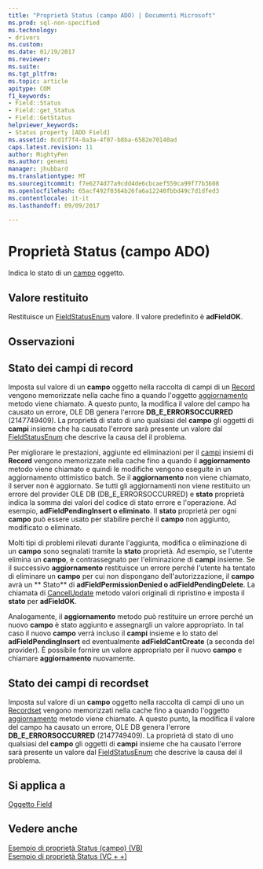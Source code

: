 ```yaml
---
title: "Proprietà Status (campo ADO) | Documenti Microsoft"
ms.prod: sql-non-specified
ms.technology:
- drivers
ms.custom: 
ms.date: 01/19/2017
ms.reviewer: 
ms.suite: 
ms.tgt_pltfrm: 
ms.topic: article
apitype: COM
f1_keywords:
- Field::Status
- Field::get_Status
- Field::GetStatus
helpviewer_keywords:
- Status property [ADO Field]
ms.assetid: 8cd1f7f4-0a3a-4f07-b8ba-6582e70140ad
caps.latest.revision: 11
author: MightyPen
ms.author: genemi
manager: jhubbard
ms.translationtype: MT
ms.sourcegitcommit: f7e6274d77a9cdd4de6cbcaef559ca99f77b3608
ms.openlocfilehash: 65acf492f0364b26fa6a12240fbbd49c7d1dfed3
ms.contentlocale: it-it
ms.lasthandoff: 09/09/2017

---
```

# <a name="status-property-ado-field"></a>Proprietà Status (campo ADO)
Indica lo stato di un [campo](../../../ado/reference/ado-api/field-object.md) oggetto.  
  
## <a name="return-value"></a>Valore restituito  
 Restituisce un [FieldStatusEnum](../../../ado/reference/ado-api/fieldstatusenum.md) valore. Il valore predefinito è **adFieldOK**.  
  
## <a name="remarks"></a>Osservazioni  
  
## <a name="record-field-status"></a>Stato dei campi di record  
 Imposta sul valore di un **campo** oggetto nella raccolta di campi di un [Record](../../../ado/reference/ado-api/record-object-ado.md) vengono memorizzate nella cache fino a quando l'oggetto [aggiornamento](../../../ado/reference/ado-api/update-method.md) metodo viene chiamato. A questo punto, la modifica il valore del campo ha causato un errore, OLE DB genera l'errore **DB_E_ERRORSOCCURRED** (2147749409). La proprietà di stato di uno qualsiasi del **campo** gli oggetti di **campi** insieme che ha causato l'errore sarà presente un valore dal [FieldStatusEnum](../../../ado/reference/ado-api/fieldstatusenum.md) che descrive la causa del il problema.  
  
 Per migliorare le prestazioni, aggiunte ed eliminazioni per il [campi](../../../ado/reference/ado-api/fields-collection-ado.md) insiemi di **Record** vengono memorizzate nella cache fino a quando il **aggiornamento** metodo viene chiamato e quindi le modifiche vengono eseguite in un aggiornamento ottimistico batch. Se il **aggiornamento** non viene chiamato, il server non è aggiornato. Se tutti gli aggiornamenti non viene restituito un errore del provider OLE DB (DB_E_ERRORSOCCURRED) e **stato** proprietà indica la somma dei valori del codice di stato errore e l'operazione. Ad esempio, **adFieldPendingInsert o eliminato**. Il **stato** proprietà per ogni **campo** può essere usato per stabilire perché il **campo** non aggiunto, modificato o eliminato.  
  
 Molti tipi di problemi rilevati durante l'aggiunta, modifica o eliminazione di un **campo** sono segnalati tramite la **stato** proprietà. Ad esempio, se l'utente elimina un **campo**, è contrassegnato per l'eliminazione di **campi** insieme. Se il successivo **aggiornamento** restituisce un errore perché l'utente ha tentato di eliminare un **campo** per cui non dispongano dell'autorizzazione, il **campo** avrà un ** Stato** di **adFieldPermissionDenied o adFieldPendingDelete**. La chiamata di [CancelUpdate](../../../ado/reference/ado-api/cancelupdate-method-ado.md) metodo valori originali di ripristino e imposta il **stato** per **adFieldOK**.  
  
 Analogamente, il **aggiornamento** metodo può restituire un errore perché un nuovo **campo** è stato aggiunto e assegnargli un valore appropriato. In tal caso il nuovo **campo** verrà incluso il **campi** insieme e lo stato del **adFieldPendingInsert** ed eventualmente **adFieldCantCreate** (a seconda del provider). È possibile fornire un valore appropriato per il nuovo **campo** e chiamare **aggiornamento** nuovamente.  
  
## <a name="recordset-field-status"></a>Stato dei campi di recordset  
 Imposta sul valore di un **campo** oggetto nella raccolta di campi di uno un [Recordset](../../../ado/reference/ado-api/recordset-object-ado.md) vengono memorizzati nella cache fino a quando l'oggetto [aggiornamento](../../../ado/reference/ado-api/update-method.md) metodo viene chiamato. A questo punto, la modifica il valore del campo ha causato un errore, OLE DB genera l'errore **DB_E_ERRORSOCCURRED** (2147749409). La proprietà di stato di uno qualsiasi del **campo** gli oggetti di **campi** insieme che ha causato l'errore sarà presente un valore dal [FieldStatusEnum](../../../ado/reference/ado-api/fieldstatusenum.md) che descrive la causa del il problema.  
  
## <a name="applies-to"></a>Si applica a  
 [Oggetto Field](../../../ado/reference/ado-api/field-object.md)  
  
## <a name="see-also"></a>Vedere anche  
 [Esempio di proprietà Status (campo) (VB)](../../../ado/reference/ado-api/status-property-example-field-vb.md)   
 [Esempio di proprietà Status (VC + +)](../../../ado/reference/ado-api/status-property-example-vc.md)   

